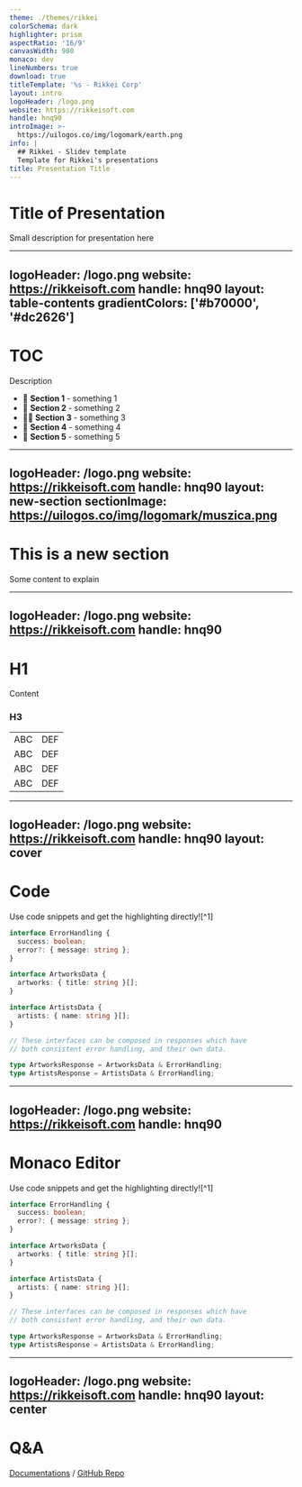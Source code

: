 ```yaml
---
theme: ./themes/rikkei
colorSchema: dark
highlighter: prism
aspectRatio: '16/9'
canvasWidth: 980
monaco: dev
lineNumbers: true
download: true
titleTemplate: '%s - Rikkei Corp'
layout: intro
logoHeader: /logo.png
website: https://rikkeisoft.com
handle: hnq90
introImage: >-
  https://uilogos.co/img/logomark/earth.png
info: |
  ## Rikkei - Slidev template
  Template for Rikkei's presentations
title: Presentation Title
---
```


# Title of Presentation

Small description for presentation here

<!--
Write notes here
-->

---
logoHeader: /logo.png
website: https://rikkeisoft.com
handle: hnq90
layout: table-contents
gradientColors: ['#b70000', '#dc2626']
---

# TOC

Description

- 📝 **Section 1** - something 1
- 🎨 **Section 2** - something 2
- 🧑‍💻 **Section 3** - something 3
- 🤹 **Section 4** - something 4
- 🎥 **Section 5** - something 5

---
logoHeader: /logo.png
website: https://rikkeisoft.com
handle: hnq90
layout: new-section
sectionImage: https://uilogos.co/img/logomark/muszica.png
---

# This is a new section

Some content to explain

---
logoHeader: /logo.png
website: https://rikkeisoft.com
handle: hnq90
---

# H1

Content

### H3

|     |     |
| --- | --- |
| ABC | DEF |
| ABC | DEF |
| ABC | DEF |
| ABC | DEF |

---
logoHeader: /logo.png
website: https://rikkeisoft.com
handle: hnq90
layout: cover
---

# Code

Use code snippets and get the highlighting directly![^1]

```ts {all|2|1-6|9|all}
interface ErrorHandling {
  success: boolean;
  error?: { message: string };
}

interface ArtworksData {
  artworks: { title: string }[];
}

interface ArtistsData {
  artists: { name: string }[];
}

// These interfaces can be composed in responses which have
// both consistent error handling, and their own data.

type ArtworksResponse = ArtworksData & ErrorHandling;
type ArtistsResponse = ArtistsData & ErrorHandling;
```

---
logoHeader: /logo.png
website: https://rikkeisoft.com
handle: hnq90
---

# Monaco Editor

Use code snippets and get the highlighting directly![^1]

```ts {monaco}
interface ErrorHandling {
  success: boolean;
  error?: { message: string };
}

interface ArtworksData {
  artworks: { title: string }[];
}

interface ArtistsData {
  artists: { name: string }[];
}

// These interfaces can be composed in responses which have
// both consistent error handling, and their own data.

type ArtworksResponse = ArtworksData & ErrorHandling;
type ArtistsResponse = ArtistsData & ErrorHandling;
```

---
logoHeader: /logo.png
website: https://rikkeisoft.com
handle: hnq90
layout: center
---

# Q&A

[Documentations](https://sli.dev) / [GitHub Repo](https://github.com/slidevjs/slidev)

